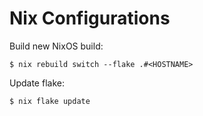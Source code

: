 # Nix Configurations

Build new NixOS build:

```
$ nix rebuild switch --flake .#<HOSTNAME>
```

Update flake:

```
$ nix flake update
```